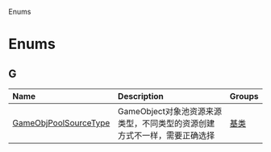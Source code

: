Enums


# Enums <Badge type="tip" text="Groups" /> <Score text="Enums" />


## G
| Name | Description | Groups |
| :-----| :-----| :-----|
| [GameObjPoolSourceType](enums/mwext.GameObjPoolSourceType.md) | GameObject对象池资源来源类型，不同类型的资源创建方式不一样，需要正确选择 | [基类](groups/基类.基类.md) |

